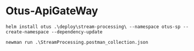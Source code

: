 # Otus-ApiGateWay

```shell
helm install otus .\deploy\stream-processing\ --namespace otus-sp --create-namespace --dependency-update
```

```shell
newman run .\StreamProcessing.postman_collection.json
```